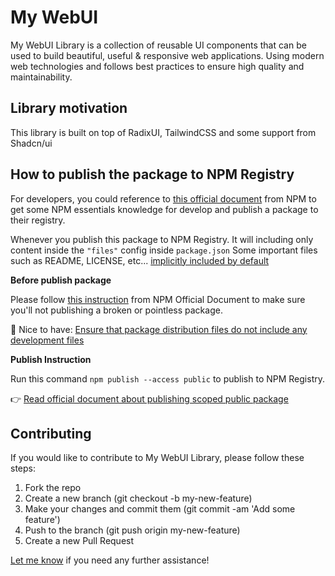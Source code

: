 # My WebUI

My WebUI Library is a collection of reusable UI components that can be used to build beautiful, useful & responsive web applications.
Using modern web technologies and follows best practices to ensure high quality and maintainability.

## Library motivation

This library is built on top of RadixUI, TailwindCSS and some support from Shadcn/ui

## How to publish the package to NPM Registry

For developers, you could reference to [this official document](https://docs.npmjs.com/cli/v10/using-npm/developers) from NPM to get some NPM essentials knowledge for develop and publish a package to their registry.

Whenever you publish this package to NPM Registry.
It will including only content inside the `"files"` config inside `package.json`
Some important files such as README, LICENSE, etc... [implicitly included by default](https://docs.npmjs.com/cli/v10/configuring-npm/package-json#files)

**Before publish package**

Please follow [this instruction](https://docs.npmjs.com/cli/v10/using-npm/developers#before-publishing-make-sure-your-package-installs-and-works) from NPM Official Document to make sure you'll not publishing a broken or pointless package.

🤪 Nice to have: [Ensure that package distribution files do not include any development files](https://docs.npmjs.com/cli/v10/using-npm/developers#testing-whether-your-npmignore-or-files-config-works)

**Publish Instruction**

Run this command `npm publish --access public` to publish to NPM Registry.

👉 [Read official document about publishing scoped public package](https://docs.npmjs.com/creating-and-publishing-scoped-public-packages)

## Contributing

If you would like to contribute to My WebUI Library, please follow these steps:

1. Fork the repo
2. Create a new branch (git checkout -b my-new-feature)
3. Make your changes and commit them (git commit -am 'Add some feature')
4. Push to the branch (git push origin my-new-feature)
5. Create a new Pull Request

<a href="mailto:lmint.dev@gmail.com">Let me know</a> if you need any further assistance!
